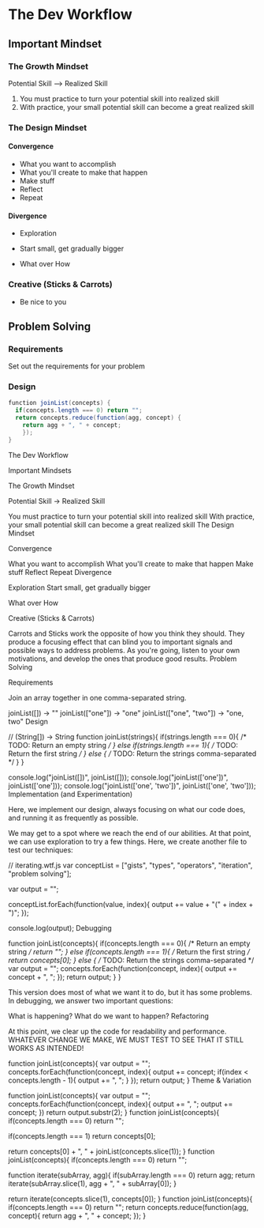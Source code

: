 # The Dev Workflow

## Important Mindset

### The Growth Mindset

Potential Skill --> Realized Skill

1. You must practice to turn your potential skill into realized skill
2. With practice, your small potential skill can become a great realized skill

### The Design Mindset

#### Convergence

* What you want to accomplish
* What you'll create to make that happen
* Make stuff
* Reflect
* Repeat

#### Divergence

* Exploration
* Start small, get gradually bigger

* What over How

### Creative (Sticks & Carrots)

* Be nice to you

## Problem Solving

### Requirements

Set out the requirements for your problem


### Design

```java
function joinList(concepts) {
  if(concepts.length === 0) return "";
  return concepts.reduce(function(agg, concept) {
    return agg + ", " + concept;
    });
}

```

The Dev Workflow

Important Mindsets

The Growth Mindset

Potential Skill -> Realized Skill

You must practice to turn your potential skill into realized skill
With practice, your small potential skill can become a great realized skill
The Design Mindset

Convergence

What you want to accomplish
What you'll create to make that happen
Make stuff
Reflect
Repeat
Divergence

Exploration
Start small, get gradually bigger

What over How

Creative (Sticks & Carrots)

Carrots and Sticks work the opposite of how you think they should. They produce a focusing effect that can blind you to important signals and possible ways to address problems.
As you're going, listen to your own motivations, and develop the ones that produce good results.
Problem Solving

Requirements

Join an array together in one comma-separated string.

joinList([]) -> ""
joinList(["one"]) -> "one"
joinList(["one", "two"]) -> "one, two"
Design

// (String[]) -> String
function joinList(strings){
  if(strings.length === 0){
    /* TODO: Return an empty string */
  } else if(strings.length === 1){
    /* TODO: Return the first string */
  } else {
    /* TODO: Return the strings comma-separated */
  }
}

console.log("joinList([])", joinList([]));
console.log("joinList(['one'])", joinList(['one']));
console.log("joinList(['one', 'two'])", joinList(['one', 'two']));
Implementation (and Experimentation)

Here, we implement our design, always focusing on what our code does, and running it as frequently as possible.

We may get to a spot where we reach the end of our abilities. At that point, we can use exploration to try a few things. Here, we create another file to test our techniques:

// iterating.wtf.js
var conceptList = ["gists", "types", "operators", "iteration", "problem solving"];

var output = "";

conceptList.forEach(function(value, index){
  output += value + "(" + index + ")";
});

console.log(output);
Debugging

function joinList(concepts){
  if(concepts.length === 0){
    /* Return an empty string */
    return "";
  } else if(concepts.length === 1){
    /* Return the first string */
    return concepts[0];
  } else {
    /* TODO: Return the strings comma-separated */
    var output = "";
    concepts.forEach(function(concept, index){
      output += concept + ", ";
    });
    return output;
  }
}

This version does most of what we want it to do, but it has some problems. In debugging, we answer two important questions:

What is happening?
What do we want to happen?
Refactoring

At this point, we clear up the code for readability and performance. WHATEVER CHANGE WE MAKE, WE MUST TEST TO SEE THAT IT STILL WORKS AS INTENDED!

function joinList(concepts){
  var output = "";
  concepts.forEach(function(concept, index){
    output += concept;
    if(index < concepts.length - 1){
      output += ", ";
    }
  });
  return output;
}
Theme & Variation

function joinList(concepts){
  var output = "";
  concepts.forEach(function(concept, index){
    output += ", ";
    output += concept;
  })
  return output.substr(2);
}
function joinList(concepts){
  if(concepts.length === 0) return "";

  if(concepts.length === 1) return concepts[0];

  return concepts[0] + ", " + joinList(concepts.slice(1));
}
function joinList(concepts){
  if(concepts.length === 0) return "";

  function iterate(subArray, agg){
    if(subArray.length === 0) return agg;
    return iterate(subArray.slice(1), agg + ", " + subArray[0]);
  }

  return iterate(concepts.slice(1), concepts[0]);
}
function joinList(concepts){
  if(concepts.length === 0) return "";
  return concepts.reduce(function(agg, concept){
    return agg + ", " + concept;
  });
}